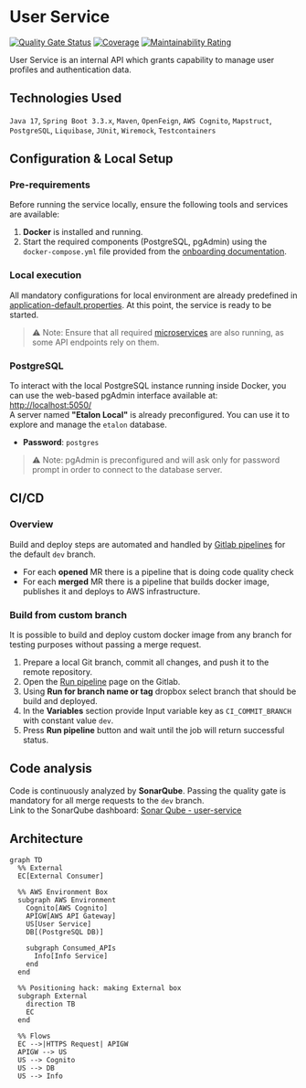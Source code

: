 # User Service

[![Quality Gate Status](https://sonarqube9.andersenlab.com/api/project_badges/measure?project=a-music2-etalon-user-service-dev&metric=alert_status&token=sqb_c05358b3989217a25c8f282e6fedb0cfecfba03e)](https://sonarqube9.andersenlab.com/dashboard?id=a-music2-etalon-user-service-dev)
[![Coverage](https://sonarqube9.andersenlab.com/api/project_badges/measure?project=a-music2-etalon-user-service-dev&metric=coverage&token=sqb_c05358b3989217a25c8f282e6fedb0cfecfba03e)](https://sonarqube9.andersenlab.com/dashboard?id=a-music2-etalon-user-service-dev)
[![Maintainability Rating](https://sonarqube9.andersenlab.com/api/project_badges/measure?project=a-music2-etalon-user-service-dev&metric=sqale_rating&token=sqb_c05358b3989217a25c8f282e6fedb0cfecfba03e)](https://sonarqube9.andersenlab.com/dashboard?id=a-music2-etalon-user-service-dev)

User Service is an internal API which grants capability to manage user profiles and authentication data.

## Technologies Used

`Java 17`, `Spring Boot 3.3.x`, `Maven`, `OpenFeign`,  `AWS Cognito`, `Mapstruct`, `PostgreSQL`, `Liquibase`, `JUnit`, `Wiremock`, `Testcontainers`

## Configuration & Local Setup

### Pre-requirements

Before running the service locally, ensure the following tools and services are available:

1. **Docker** is installed and running.
2. Start the required components (PostgreSQL, pgAdmin) using the `docker-compose.yml` file provided from the [onboarding documentation](https://wiki.andersenlab.com/x/q15fDg).

### Local execution

All mandatory configurations for local environment are already predefined in [application-default.properties](src/main/resources/application-default.properties). At this point, the service is ready to be started.<br>
> ⚠️ Note: Ensure that all required [microservices](src/main/java/com/andersenlab/etalon/userservice/client) are also running, as some API endpoints rely on them.

### PostgreSQL

To interact with the local PostgreSQL instance running inside Docker, you can use the web-based pgAdmin interface available at: [http://localhost:5050/](http://localhost:5050/)<br>
A server named **"Etalon Local"** is already preconfigured. You can use it to explore and manage the `etalon` database.

- **Password**: `postgres`

> ⚠️ Note: pgAdmin is preconfigured and will ask only for password prompt in order to connect to the database server.

## CI/CD

### Overview

Build and deploy steps are automated and handled by [Gitlab pipelines](https://git.andersenlab.com/Andersen/a-music2-etalon/a-music2-etalon-user-service/-/pipelines) for the default `dev` branch.

- For each **opened** MR there is a pipeline that is doing code quality check
- For each **merged** MR there is a pipeline that builds docker image, publishes it and deploys to AWS infrastructure.

### Build from custom branch

It is possible to build and deploy custom docker image from any branch for testing purposes without passing a merge request.

1) Prepare a local Git branch, commit all changes, and push it to the remote repository.
2) Open the [Run pipeline](https://git.andersenlab.com/Andersen/a-music2-etalon/a-music2-etalon-user-service/-/pipelines/new) page on the Gitlab.
3) Using **Run for branch name or tag** dropbox select branch that should be build and deployed.
4) In the **Variables** section provide Input variable key as `CI_COMMIT_BRANCH` with constant value `dev`.
5) Press **Run pipeline** button and wait until the job will return successful status.

## Code analysis

Code is continuously analyzed by **SonarQube**. Passing the quality gate is mandatory for all merge requests to the `dev` branch.<br>
Link to the SonarQube dashboard: [Sonar Qube - user-service](https://sonarqube9.andersenlab.com/dashboard?id=a-music2-etalon-user-service-dev)

## Architecture
```mermaid
graph TD
  %% External
  EC[External Consumer]

  %% AWS Environment Box
  subgraph AWS Environment
    Cognito[AWS Cognito]
    APIGW[AWS API Gateway]
    US[User Service]
    DB[(PostgreSQL DB)]

    subgraph Consumed_APIs
      Info[Info Service]
    end
  end

  %% Positioning hack: making External box
  subgraph External
    direction TB
    EC
  end

  %% Flows
  EC -->|HTTPS Request| APIGW
  APIGW --> US
  US --> Cognito
  US --> DB
  US --> Info
```
